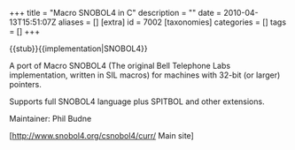 +++
title = "Macro SNOBOL4 in C"
description = ""
date = 2010-04-13T15:51:07Z
aliases = []
[extra]
id = 7002
[taxonomies]
categories = []
tags = []
+++

{{stub}}{{implementation|SNOBOL4}}

A port of Macro SNOBOL4 (The original Bell Telephone Labs implementation, written in SIL macros) for machines with 32-bit (or larger) pointers. 

Supports full SNOBOL4 language plus SPITBOL and other extensions. 

Maintainer: Phil Budne

[http://www.snobol4.org/csnobol4/curr/ Main site]
